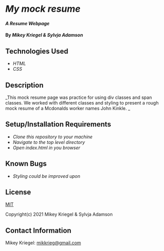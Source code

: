 # _My mock resume_

#### _A Resume Webpage_

#### By _**Mikey Kriegel & Sylvja Adamson**_

## Technologies Used

* _HTML_
* _CSS_

## Description

_This mock resume page was practice for using div classes and span classes. We worked with different classes and styling to present a rough mock resume 
of a Mcdonalds worker names John Kinkle. _

## Setup/Installation Requirements

* _Clone this repository to your machine_
* _Navigate to the top level directory_
* _Open index.html in you browser_

## Known Bugs

* _Styling could be improved upon_

## License

[MIT](https://opensource.org/licenses/MIT)

Copyright(c) 2021 Mikey Kriegel & Sylvja Adamson

## Contact Information

Mikey Kriegel: mikkrieg@gmail.com